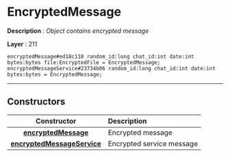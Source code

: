 # EncryptedMessage

**Description** : *Object contains encrypted message*

**Layer** : 211

```tl
encryptedMessage#ed18c118 random_id:long chat_id:int date:int bytes:bytes file:EncryptedFile = EncryptedMessage;
encryptedMessageService#23734b06 random_id:long chat_id:int date:int bytes:bytes = EncryptedMessage;
```

---

## Constructors

| Constructor | Description |
| :---: | :--- |
| [**encryptedMessage**](constructor/encryptedMessage) | Encrypted message |
| [**encryptedMessageService**](constructor/encryptedMessageService) | Encrypted service message |